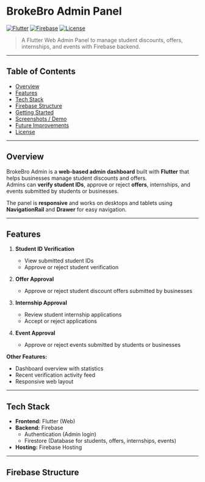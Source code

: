 # BrokeBro Admin Panel

[![Flutter](https://img.shields.io/badge/Flutter-3.13-blue?logo=flutter&logoColor=white)](https://flutter.dev/)
[![Firebase](https://img.shields.io/badge/Firebase-9.22-yellow?logo=firebase&logoColor=black)](https://firebase.google.com/)
[![License](https://img.shields.io/badge/License-MIT-green)](LICENSE)

> A Flutter Web Admin Panel to manage student discounts, offers, internships, and events with Firebase backend.

---

## Table of Contents

- [Overview](#overview)  
- [Features](#features)  
- [Tech Stack](#tech-stack)  
- [Firebase Structure](#firebase-structure)  
- [Getting Started](#getting-started)  
- [Screenshots / Demo](#screenshots--demo)  
- [Future Improvements](#future-improvements)  
- [License](#license)  

---

## Overview

BrokeBro Admin is a **web-based admin dashboard** built with **Flutter** that helps businesses manage student discounts and offers.  
Admins can **verify student IDs**, approve or reject **offers**, internships, and events submitted by students or businesses.  

The panel is **responsive** and works on desktops and tablets using **NavigationRail** and **Drawer** for easy navigation.

---

## Features

1. **Student ID Verification**  
   - View submitted student IDs  
   - Approve or reject student verification  

2. **Offer Approval**  
   - Approve or reject student discount offers submitted by businesses  

3. **Internship Approval**  
   - Review student internship applications  
   - Accept or reject applications  

4. **Event Approval**  
   - Approve or reject events submitted by students or businesses  

**Other Features:**  
- Dashboard overview with statistics  
- Recent verification activity feed  
- Responsive web layout  

---

## Tech Stack

- **Frontend:** Flutter (Web)  
- **Backend:** Firebase  
  - Authentication (Admin login)  
  - Firestore (Database for students, offers, internships, events)  
- **Hosting:** Firebase Hosting  

---

## Firebase Structure

